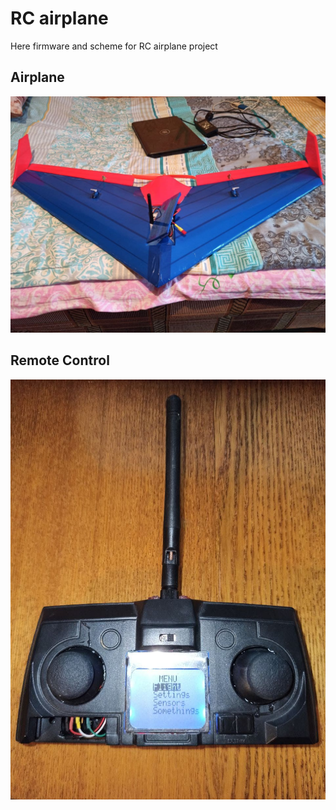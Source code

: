 # RC airplane
Here firmware and scheme for RC airplane project

## Airplane
![Airplane](docs/pictures/photo_2021-05-02_13-25-54.jpg)


## Remote Control
![Remote_Control](docs/pictures/photo_2021-05-06_20-46-37.jpg)
